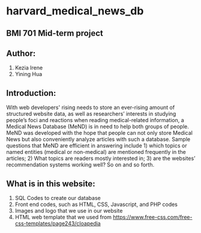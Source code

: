# harvard_medical_news_db

## BMI 701 Mid-term project 


## Author: 
1. Kezia Irene 
2. Yining Hua


## Introduction: 
With web developers' rising needs to store an ever-rising amount of structured website data, as well as researchers’ interests in studying people’s foci and reactions when reading medical-related information, a Medical News Database (MeND) is in need to help both groups of people. MeND was developed with the hope that people can not only store Medical News but also conveniently analyze articles with such a database. Sample questions that MeND are efficient in answering include 1) which topics or named entities (medical or non-medical) are mentioned frequently in the articles; 2) What topics are readers mostly interested in; 3) are the websites’ recommendation systems working well? So on and so forth.

## What is in this website: 
1. SQL Codes to create our database
2. Front end codes, such as HTML, CSS, Javascript, and PHP codes
3. Images and logo that we use in our website 
4. HTML web template that we used from https://www.free-css.com/free-css-templates/page243/cloapedia
